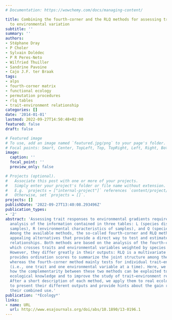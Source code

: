 ```yaml
---
# Documentation: https://wowchemy.com/docs/managing-content/

title: Combining the fourth-corner and the RLQ methods for assessing trait responses
  to environmental variation
subtitle: ''
summary: ''
authors:
- Stéphane Dray
- P Choler
- Sylvain Dolédec
- P R Peres-Neto
- Wilfried Thuiller
- Sandrine Pavoine
- Cajo J.F. ter Braak
tags:
- alps
- fourth-corner matrix
- functional ecology
- permutation procedures
- rlq tables
- trait-environment relationship
categories: []
date: '2014-01-01'
lastmod: 2022-09-27T14:50:48+02:00
featured: false
draft: false

# Featured image
# To use, add an image named `featured.jpg/png` to your page's folder.
# Focal points: Smart, Center, TopLeft, Top, TopRight, Left, Right, BottomLeft, Bottom, BottomRight.
image:
  caption: ''
  focal_point: ''
  preview_only: false

# Projects (optional).
#   Associate this post with one or more of your projects.
#   Simply enter your project's folder or file name without extension.
#   E.g. `projects = ["internal-project"]` references `content/project/deep-learning/index.md`.
#   Otherwise, set `projects = []`.
projects: []
publishDate: '2022-09-27T13:40:08.293496Z'
publication_types:
- '2'
abstract: 'Assessing trait responses to environmental gradients requires the simultaneous
  analysis of the information contained in three tables: L (species distribution across
  samples), R (environmental characteristics of samples), and Q (species traits).
  Among the available methods, the so-called fourth-corner and RLQ methods are two
  appealing alternatives that provide a direct way to test and estimate trait–environment
  relationships. Both methods are based on the analysis of the fourth-corner matrix,
  which crosses traits and environmental variables weighted by species abundances.
  However, they differ greatly in their outputs: RLQ is a multivariate technique that
  provides ordination scores to summarize the joint structure among the three tables,
  whereas the fourth-corner method mainly tests for individual trait–environment relationships
  (i.e., one trait and one environmental variable at a time). Here, we illustrate
  how the complementarity between these two methods can be exploited to promote new
  ecological knowledge and to improve the study of trait–environment relationships.
  After a short description of each method, we apply them to real ecological data
  to present their different outputs and provide hints about the gain resulting from
  their combined use.'
publication: '*Ecology*'
links:
- name: URL
  url: http://www.esajournals.org/doi/abs/10.1890/13-0196.1
---
```

